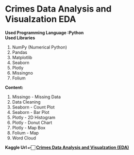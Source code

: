 # Crimes Data Analysis and Visualzation EDA
<b>Used Programming Language :Python</b><br>
<b>Used Libraries</b>
<ol>
 <li>NumPy (Numerical Python)</li>
 <li>Pandas</li>
 <li>Matplotlib</li>
 <li>Seaborn</li>
 <li>Plotly</li>
 <li>Missingno</li>
 <li>Folium</li>
</ol>
<b>Content:</b>
<ol>
 <li>Missingo - Missing Data</li>
 <li>Data Cleaning</li>
 <li>Seaborn - Count Plot</li>
 <li>Seaborn - Bar Plot</li>
 <li>Plotly - 2D Histogram</li>
 <li>Plotly - Donut Chart</li>
 <li>Plotly - Map Box</li>
 <li>Folium - Map</li>
 <li>Word Cloud</li>
</ol>
<b>Kaggle Url 👉🏻 <a href="https://www.kaggle.com/kernels/scriptcontent/20912028/notebook">Crimes Data Analysis and Visualzation (EDA)
</a></b>
